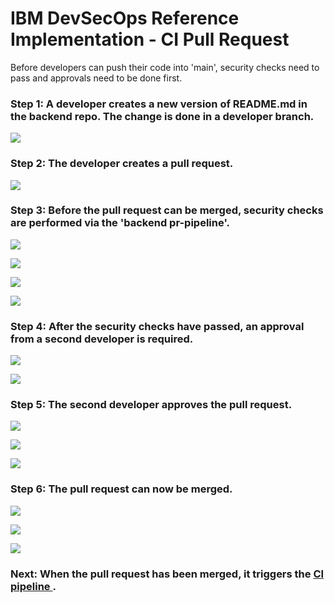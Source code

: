 # IBM DevSecOps Reference Implementation - CI Pull Request

Before developers can push their code into 'main', security checks need to pass and approvals need to be done first.

### Step 1: A developer creates a new version of README.md in the backend repo. The change is done in a developer branch.

<kbd><img src="https://raw.githubusercontent.com/IBM/multi-tenancy-documentation/main/documentation/images/cicd-devsecops/cicd-1-ci-backend-pr/002.png" /></kbd>

### Step 2: The developer creates a pull request.

<kbd><img src="https://raw.githubusercontent.com/IBM/multi-tenancy-documentation/main/documentation/images/cicd-devsecops/cicd-1-ci-backend-pr/003.png" /></kbd>

### Step 3: Before the pull request can be merged, security checks are performed via the 'backend pr-pipeline'.

<kbd><img src="https://raw.githubusercontent.com/IBM/multi-tenancy-documentation/main/documentation/images/cicd-devsecops/cicd-1-ci-backend-pr/004.png" /></kbd>

<kbd><img src="https://raw.githubusercontent.com/IBM/multi-tenancy-documentation/main/documentation/images/cicd-devsecops/cicd-1-ci-backend-pr/007.png" /></kbd>

<kbd><img src="https://raw.githubusercontent.com/IBM/multi-tenancy-documentation/main/documentation/images/cicd-devsecops/cicd-1-ci-backend-pr/008.png" /></kbd>

<kbd><img src="https://raw.githubusercontent.com/IBM/multi-tenancy-documentation/main/documentation/images/cicd-devsecops/cicd-1-ci-backend-pr/009.png" /></kbd>

### Step 4: After the security checks have passed, an approval from a second developer is required.

<kbd><img src="https://raw.githubusercontent.com/IBM/multi-tenancy-documentation/main/documentation/images/cicd-devsecops/cicd-1-ci-backend-pr/011.png" /></kbd>

<kbd><img src="https://raw.githubusercontent.com/IBM/multi-tenancy-documentation/main/documentation/images/cicd-devsecops/cicd-1-ci-backend-pr/012.png" /></kbd>

### Step 5: The second developer approves the pull request.

<kbd><img src="https://raw.githubusercontent.com/IBM/multi-tenancy-documentation/main/documentation/images/cicd-devsecops/cicd-1-ci-backend-pr/013.png" /></kbd>

<kbd><img src="https://raw.githubusercontent.com/IBM/multi-tenancy-documentation/main/documentation/images/cicd-devsecops/cicd-1-ci-backend-pr/015.png" /></kbd>

<kbd><img src="https://raw.githubusercontent.com/IBM/multi-tenancy-documentation/main/documentation/images/cicd-devsecops/cicd-1-ci-backend-pr/016.png" /></kbd>

### Step 6: The pull request can now be merged.

<kbd><img src="https://raw.githubusercontent.com/IBM/multi-tenancy-documentation/main/documentation/images/cicd-devsecops/cicd-1-ci-backend-pr/017.png" /></kbd>

<kbd><img src="https://raw.githubusercontent.com/IBM/multi-tenancy-documentation/main/documentation/images/cicd-devsecops/cicd-1-ci-backend-pr/018.png" /></kbd>

<kbd><img src="https://raw.githubusercontent.com/IBM/multi-tenancy-documentation/main/documentation/images/cicd-devsecops/cicd-1-ci-backend-pr/019.png" /></kbd>

### Next: When the pull request has been merged, it triggers the [CI pipeline ](./ci-pipeline.md).